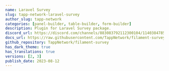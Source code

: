 ```yaml
---
name: Laravel Survey
slug: tapp-network-laravel-survey
author_slug: tapp-network
categories: [panel-builder, table-builder, form-builder]
description: Plugin for Laravel Survey package.
discord_url: https://discord.com/channels/883083792112300104/1140384785232044072
docs_url: https://raw.githubusercontent.com/TappNetwork/filament-survey/main/README.md
github_repository: TappNetwork/filament-survey
has_dark_theme: true
has_translations: true
versions: [2, 3]
publish_date: 2023-08-12
---
```

